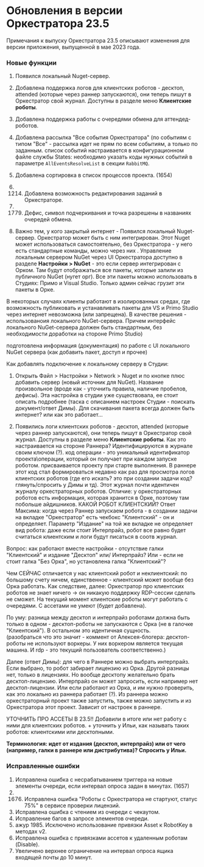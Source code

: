 # Обновления в версии Оркестратора 23.5

Примечания к выпуску Оркестратора 23.5 описывают изменения для версии приложения, выпущенной в мае 2023 года.

### Новые функции
1. Появился локальный Nuget-сервер.
1. Добавлена поддержка логов для клиентских роботов - десктоп, attended (которые через раннер запускаются), они теперь пишут в Оркестратор свой журнал. Доступны в разделе меню **Клиентские роботы**.
1. Добавлена поддержка работы с очередями обмена для аттендед-роботов.
1. Добавлена рассылка "Все события Оркестратора" (по событиям с типом "Все" - рассылка идет не прям по всем событиям, а только по заданным. список событий настраивается в конфигурационном файле службы States: необходимо указать коды нужных событий в параметре `AllEventsResolveList` в секции `RabbitMQ`.
1. Добавлена сортировка в список процессов проекта. (1654)
1. 1214. Добавлена возможность редактирования заданий в Оркестраторе.
1. 1779. Дефис, символ подчеркивания и точка разрешены в названиях очередей обмена.


1. Важно тем, у кого закрытый интернет - Появился локальный Nuget-сервер. Оркестратор может быть с ним интегрирован. Этот Nuget может использоваться самостоятельно, без Оркестратора - у него есть стандартные команды, можно через них . 
Управление локальным сервером NuGet через  UI Оркестратора доступно в разделе **Настройки > NuGet** - это если сервер интегрирован с Орком. Там будут отображаться все пакеты, которые залили из публичного NuGet (нугет орг). Все эти пакеты можно использовать в Студиях: Примо и Visual Studio. Только админ сейчас грузит эти пакеты в Орке.
 
В некоторых случаях клиенты работают в изолированных средах, где возможность публиковать и устанавливать пакеты для VS и Primo Studio через интернет невозможна (или запрещена). В качестве решения - использованоия локального NuGet-сервера. 
Причем интерфейс локального NuGet-сервера должен быть стандартным, без необходимости доработки на стороне Primo Studio)

подготовлена информация (документация) по работе с UI локального NuGet сервера (как добавить пакет, доступ и прочее)

Как добавлять подключение к локальному серверу в Студии: 
1. Открыть Файл > Настройки > Network > Nuget и по кнопке плюс добавить сервер (новый источник для NuGet). Название произвольное (вроде как - уточнить правила, наличие пробелов, дефисы). Эта настройка в студии уже существовала, ее стоит описать подробнее (таска с описанием настроек Студии - поискать документ/ответ Димы).
Для скачивания пакета всегда должен быть интернет? или как это работает...


1. Появились логи клиентских роботов - десктоп, attended (которые через раннер запускаются), они теперь пишут в Оркестратор свой журнал. Доступны в разделе меню **Клиентские роботы**. Как это настраивается на стороне Раннера? 
Идентифицируются в журнале своим ключом (?). код операции - это уникальный идентификатор проекта\операции, который он получает при каждом запуске роботом. присваивается проекту при старте выполнения. В раннере этот код стал формироваться недавно как раз для просмотра логов клиентских роботов (где его искать? это при создании задачи код? глянуть/спросить у Димы и тд).
Этот журнал почти идентичен журналу оркестраторных роботов. Отличие: у оркестраторных роботов есть информация, которая хранится в Орке, поэтому там побольше айдишников. 
КАКОЙ РОБОТ КЛИЕНТСКИЙ? Ответ Максима: когда через Раннер запускаем робота - в создании задачи на вкладке "Оркестратор" есть чекбокс "Клиентский" - он и определяет. Параметр "Издание" на той же вкладке не определяет вид робота: даже если стоит Интерпрайз, робот все равно будет считаться клиентским и логи будут писаться в соотв журнал.

Вопрос: как работают вместе настройки - отсутствие галки "Клиентский" и издание "Десктоп" или/ Интерпрайз? Или - если не стоит галка "Без Орка", но установлена галка "Клиентский"?

Чем СЕЙЧАС отличается у нас клиентский робот и неклиентский: по большому счету ничем, единственное - клиентский может вообще без Орка работать. Как следствие, далее: Оркестратор про клиентских роботов не знает ничего -> он никакую поддержку RDP-сессии сделать не сможет. 
На текущий момент клиентские роботы могут работать с очередями. С ассетами не умеют (будет добавлена). 

По уму: разница между десктоп и интерпрайз роботами должна быть только в одном - десктоп-роботы не запускаются с Орка (не в галочке "Клиентский"). В остальном это идентичная сущность.  
(разобраться что это значит - коммент от Алексея-блогера: десктоп-роботы не используют воркеры. У них воркером является текущая машина. И rdp - это текущий пользователь соответственно.)

Далее (ответ Димы): для чего в Раннере можно выбрать интерпрайз. Если выбрано, то робот забирает лицензию из Орка. Другой разницы нет, только в лицензиях. Но вообще десктопу желательно брать десктоп-лицензию. Интерпрайз он может запросить, если например нет десктоп-лицензии. Или если работают из Орка, и им нужно проверить, как это локально из раннера работает (?). Из раннера можно оркестраторный проект также запустить, также можно запустить и из Оркестратора этот проект. Зависит от настроек в раннере.

УТОЧНИТЬ ПРО АССЕТЫ В 23.5!! Добавили в итоге или нет работу с ними для клиентских роботов. + уточнить у Ильи, как называть таких роботов: клиентскими или десктопными.





**Терминология: идет от издания (десктоп, интерпрайз) или от чего (например, галки в раннере или дистрибутива)? Спросить у Ильи.**




### Исправленные ошибки

1. Исправлена ошибка с несрабатыванием триггера на новые элементы очереди, если интервал опроса задан в минутах. (1657)
1. 1676. Исправлена ошибка "Роботы с Оркестратора не стартуют, статус 75%" в сервисе проверки лицензий.
1. Исправлена ошибка с чтением из очереди с чекаутом.
1. Исправление багов в запросе элементов очереди.
1. ажур 1985. Исключено использование привязки Asset к RobotKey в методах v2. 
1. Исправлена ошибка с привязками ассетов к удаленным роботам (Disable).
1. Увеличено верхнее ограничение на интервал опроса ящика входящей почты до 10 минут.
